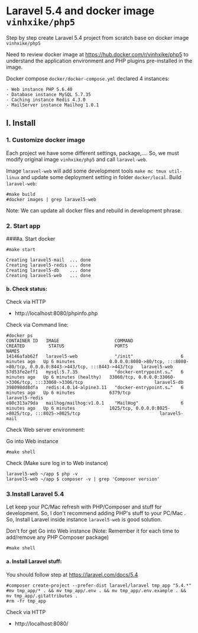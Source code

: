 # Laravel 5.4 and docker image `vinhxike/php5`

Step by step create Laravel 5.4 project from scratch base on docker image `vinhxike/php5`

Need to review docker image at https://hub.docker.com/r/vinhxike/php5 to understand the application environment and PHP plugins pre-installed in the image. 

Docker compose `docker/docker-compose.yml` declared 4 instances:

    - Web instance PHP 5.6.40
    - Database instance MySQL 5.7.35
    - Caching instance Redis 4.3.0
    - MailServer instance Mailhog 1.0.1

## I. Install

### 1. Customize docker image
Each project we have some different settings, package,.... So, we must modify original image `vinhxike/php5` and call `laravel-web`.

Image `laravel-web` will add some development tools `make mc tmux util-linux` and update some deployment setting in folder `docker/local`. Build `laravel-web`:

    #make build
    #docker images | grep laravel5-web

Note: We can update all docker files and rebuild in development phrase.

### 2. Start app 
####a. Start docker

    #make start

    Creating laravel5-mail  ... done
    Creating laravel5-redis ... done
    Creating laravel5-db    ... done
    Creating laravel5-web   ... done


#### b. Check status:
Check via HTTP
- http://localhost:8080/phpinfo.php

Check via Command line:

    #docker ps
    CONTAINER ID   IMAGE                     COMMAND                  CREATED         STATUS                   PORTS                                                                            NAMES
    14146afab62f   laravel5-web              "/init"                  6 minutes ago   Up 6 minutes             0.0.0.0:8080->80/tcp, :::8080->80/tcp, 0.0.0.0:8443->443/tcp, :::8443->443/tcp   laravel5-web
    57d53fe2eff1   mysql:5.7.35              "docker-entrypoint.s…"   6 minutes ago   Up 6 minutes (healthy)   33060/tcp, 0.0.0.0:33060->3306/tcp, :::33060->3306/tcp                           laravel5-db
    398098dd8dfa   redis:4.0.14-alpine3.11   "docker-entrypoint.s…"   6 minutes ago   Up 6 minutes             6379/tcp                                                                         laravel5-redis
    e80c313a79da   mailhog/mailhog:v1.0.1    "MailHog"                6 minutes ago   Up 6 minutes             1025/tcp, 0.0.0.0:8025->8025/tcp, :::8025->8025/tcp                              laravel5-mail

Check Web server environment:

Go into Web instance

    #make shell

Check (Make sure log in to Web instance)

    laravel5-web ~/app $ php -v
    laravel5-web ~/app $ composer -v | grep 'Composer version'

### 3.Install Laravel 5.4

Let keep your PC/Mac refresh with PHP/Composer and stuff for development. So, I don't recommend adding PHP's stuff to your PC/Mac 
. So, Install Laravel inside instance `laravel5-web` is good solution.

Don't for get Go into Web instance (Note: Remember it for each time to add/remove any PHP Composer package)

    #make shell

#### a. Install Laravel stuff:

You should follow step at https://laravel.com/docs/5.4

    #composer create-project --prefer-dist laravel/laravel tmp_app "5.4.*"
    #mv tmp_app/* . && mv tmp_app/.env . && mv tmp_app/.env.example . && mv tmp_app/.gitattributes .
    #rm -fr tmp_app

Check via HTTP
- http://localhost:8080/
